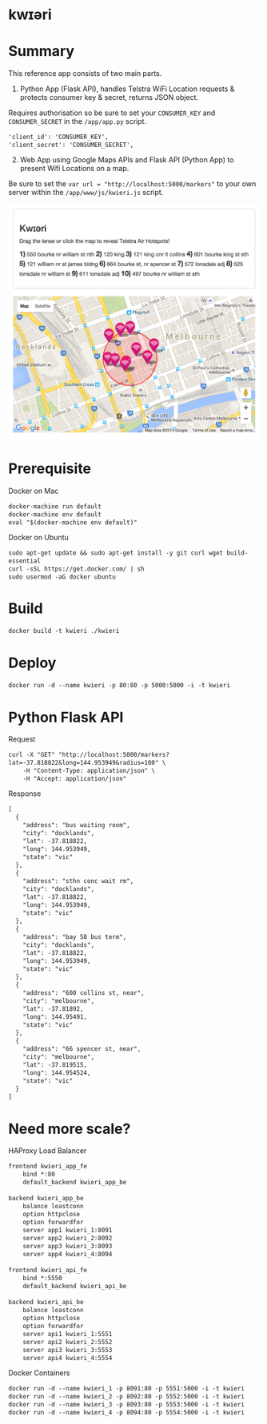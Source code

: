 # kwɪəri

# Summary

This reference app consists of two main parts.

1) Python App (Flask API), handles Telstra WiFi Location requests & protects consumer key & secret, returns JSON object.

Requires authorisation so be sure to set your `CONSUMER_KEY` and `CONSUMER_SECRET` in the `/app/app.py` script.

```
'client_id': 'CONSUMER_KEY',
'client_secret': 'CONSUMER_SECRET',
```

2) Web App using Google Maps APIs and Flask API (Python App) to present Wifi Locations on a map.

Be sure to set the `var url = "http://localhost:5000/markers"` to your own server within the `/app/www/js/kwieri.js` script.

![Alt text](/app/app.png?raw=true "kwɪəri")

# Prerequisite

Docker on Mac

```
docker-machine run default
docker-machine env default
eval "$(docker-machine env default)"
```

Docker on Ubuntu

```
sudo apt-get update && sudo apt-get install -y git curl wget build-essential
curl -sSL https://get.docker.com/ | sh
sudo usermod -aG docker ubuntu
```

# Build

`docker build -t kwieri ./kwieri`

# Deploy

`docker run -d --name kwieri -p 80:80 -p 5000:5000 -i -t kwieri`

# Python Flask API

Request

```
curl -X "GET" "http://localhost:5000/markers?lat=-37.818822&long=144.953949&radius=100" \
	-H "Content-Type: application/json" \
	-H "Accept: application/json"
```

Response

```
[
  {
    "address": "bus waiting room",
    "city": "docklands",
    "lat": -37.818822,
    "long": 144.953949,
    "state": "vic"
  },
  {
    "address": "sthn conc wait rm",
    "city": "docklands",
    "lat": -37.818822,
    "long": 144.953949,
    "state": "vic"
  },
  {
    "address": "bay 58 bus term",
    "city": "docklands",
    "lat": -37.818822,
    "long": 144.953949,
    "state": "vic"
  },
  {
    "address": "600 collins st, near",
    "city": "melbourne",
    "lat": -37.81892,
    "long": 144.95491,
    "state": "vic"
  },
  {
    "address": "66 spencer st, near",
    "city": "melbourne",
    "lat": -37.819515,
    "long": 144.954524,
    "state": "vic"
  }
]
```

# Need more scale?

HAProxy Load Balancer

```
frontend kwieri_app_fe
    bind *:80
    default_backend kwieri_app_be

backend kwieri_app_be
    balance leastconn
    option httpclose
    option forwardfor
    server app1 kwieri_1:8091
    server app2 kwieri_2:8092
    server app3 kwieri_3:8093
    server app4 kwieri_4:8094

frontend kwieri_api_fe
    bind *:5550
    default_backend kwieri_api_be

backend kwieri_api_be
    balance leastconn
    option httpclose
    option forwardfor
    server api1 kwieri_1:5551
    server api2 kwieri_2:5552
    server api3 kwieri_3:5553
    server api4 kwieri_4:5554
```

Docker Containers

```
docker run -d --name kwieri_1 -p 8091:80 -p 5551:5000 -i -t kwieri
docker run -d --name kwieri_2 -p 8092:80 -p 5552:5000 -i -t kwieri
docker run -d --name kwieri_3 -p 8093:80 -p 5553:5000 -i -t kwieri
docker run -d --name kwieri_4 -p 8094:80 -p 5554:5000 -i -t kwieri
```